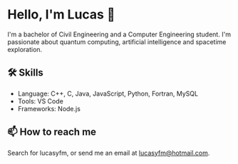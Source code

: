 # Hello, I'm Lucas 👋

I'm a bachelor of Civil Engineering and a Computer Engineering student. I'm passionate about quantum computing, artificial intelligence and spacetime exploration.

## 🛠 Skills
- Language: C++, C, Java, JavaScript, Python, Fortran, MySQL
- Tools: VS Code
- Frameworks: Node.js

## 📫 How to reach me
Search for lucasyfm, or send me an email at lucasyfm@hotmail.com.

<!--
**iLukSbr/iLukSbr** is a ✨ _special_ ✨ repository because its `README.md` (this file) appears on your GitHub profile.

Here are some ideas to get you started:

- 🔭 I’m currently working on ...
- 🌱 I’m currently learning ...
- 👯 I’m looking to collaborate on ...
- 🤔 I’m looking for help with ...
- 💬 Ask me about ...
- 📫 How to reach me: ...
- 😄 Pronouns: ...
- ⚡ Fun fact: ...
-->
